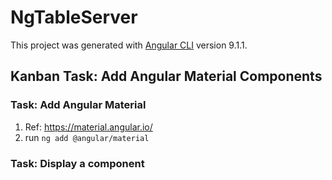 # NgTableServer

This project was generated with [Angular CLI](https://github.com/angular/angular-cli) version 9.1.1.

## Kanban Task: Add Angular Material Components

### Task: Add Angular Material

1. Ref: <https://material.angular.io/>
2. run ```ng add @angular/material```

### Task:  Display a component
